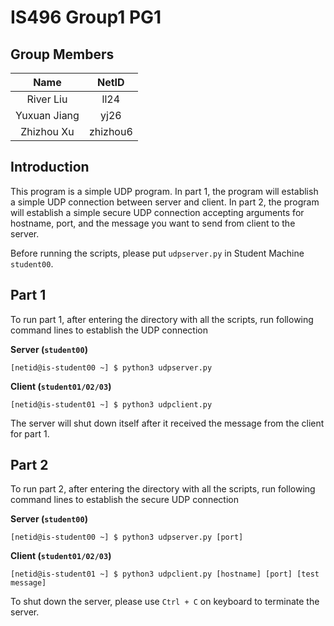 # IS496 Group1 PG1


## Group Members
|     Name     |  NetID   |
|:------------:|:--------:|
|  River Liu   |   ll24   |
| Yuxuan Jiang |   yj26   |
|  Zhizhou Xu  | zhizhou6 |


## Introduction
This program is a simple UDP program. In part 1, the program will establish a simple UDP connection between server and
client. In part 2, the program will establish a simple secure UDP connection accepting arguments for hostname, port, and
the message you want to send from client to the server.

Before running the scripts, please put `udpserver.py` in Student Machine `student00`.


## Part 1
To run part 1, after entering the directory with all the scripts, run following command lines to establish the UDP
connection

**Server (`student00`)**

`[netid@is-student00 ~] $ python3 udpserver.py`

**Client (`student01/02/03`)**

`[netid@is-student01 ~] $ python3 udpclient.py`

The server will shut down itself after it received the message from the client for part 1.


## Part 2
To run part 2, after entering the directory with all the scripts, run following command lines to establish the secure 
UDP connection

**Server (`student00`)**

`[netid@is-student00 ~] $ python3 udpserver.py [port]`

**Client (`student01/02/03`)**

`[netid@is-student01 ~] $ python3 udpclient.py [hostname] [port] [test message]`

To shut down the server, please use `Ctrl + C` on keyboard to terminate the server.
